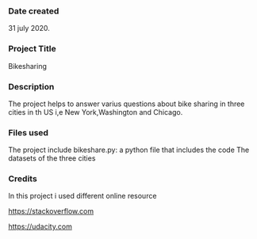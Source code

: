 ### Date created
31 july 2020.

### Project Title
Bikesharing 

### Description

The project helps to answer varius  questions about bike sharing in three cities
in th US i,e New York,Washington and Chicago.

### Files used
The project include bikeshare.py: a python file that includes the code
The datasets of the three cities

### Credits
In this project i used different online resource 


https://stackoverflow.com


https://udacity.com


